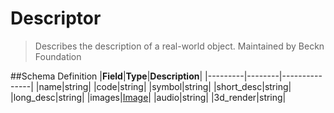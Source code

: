 # Descriptor

> Describes the description of a real-world object. Maintained by Beckn
> Foundation

##Schema Definition |**Field**|**Type**|**Description**|
|---------|--------|---------------| |name|string| |code|string| |symbol|string|
|short_desc|string| |long_desc|string|
|images|[Image](/reference/0.9.3/core/schema-reference/image)| |audio|string|
|3d_render|string|
